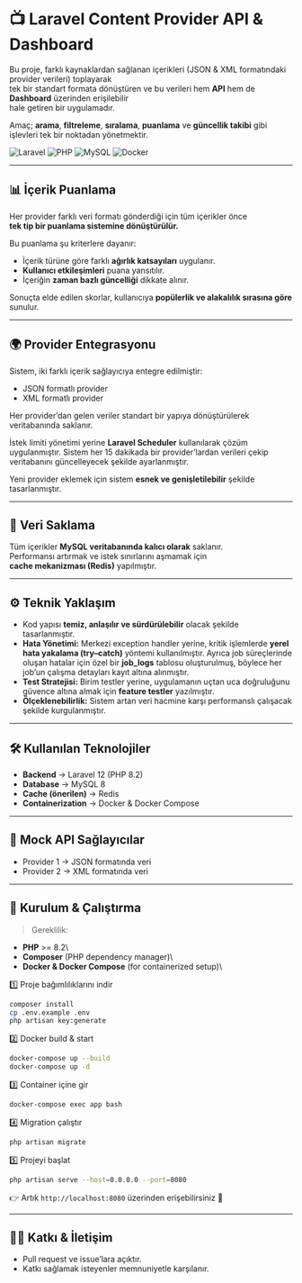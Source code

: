 # 📺 Laravel Content Provider API & Dashboard

Bu proje, farklı kaynaklardan sağlanan içerikleri (JSON & XML formatındaki provider verileri) toplayarak  
tek bir standart formata dönüştüren ve bu verileri hem **API** hem de **Dashboard** üzerinden erişilebilir  
hale getiren bir uygulamadır.  

Amaç; **arama**, **filtreleme**, **sıralama**, **puanlama** ve **güncellik takibi** gibi işlevleri tek bir noktadan yönetmektir.  

![Laravel](https://img.shields.io/badge/Laravel-12-red?style=for-the-badge&logo=laravel)
![PHP](https://img.shields.io/badge/PHP-8.2-blue?style=for-the-badge&logo=php)
![MySQL](https://img.shields.io/badge/MySQL-8.0-orange?style=for-the-badge&logo=mysql)
![Docker](https://img.shields.io/badge/Docker-Engine-blue?style=for-the-badge&logo=docker)

---

## 📊 İçerik Puanlama

Her provider farklı veri formatı gönderdiği için tüm içerikler önce  
**tek tip bir puanlama sistemine dönüştürülür.**  

Bu puanlama şu kriterlere dayanır:  
- İçerik türüne göre farklı **ağırlık katsayıları** uygulanır.  
- **Kullanıcı etkileşimleri** puana yansıtılır.  
- İçeriğin **zaman bazlı güncelliği** dikkate alınır.  

Sonuçta elde edilen skorlar, kullanıcıya **popülerlik ve alakalılık sırasına göre** sunulur.   

---

## 🌍 Provider Entegrasyonu

Sistem, iki farklı içerik sağlayıcıya entegre edilmiştir:  
- JSON formatlı provider  
- XML formatlı provider  

Her provider’dan gelen veriler standart bir yapıya dönüştürülerek veritabanında saklanır.

İstek limiti yönetimi yerine **Laravel Scheduler** kullanılarak çözüm uygulanmıştır. Sistem her 15 dakikada bir provider’lardan verileri çekip veritabanını güncelleyecek şekilde ayarlanmıştır.

Yeni provider eklemek için sistem **esnek ve genişletilebilir** şekilde tasarlanmıştır.

---

## 💾 Veri Saklama

Tüm içerikler **MySQL veritabanında kalıcı olarak** saklanır.  
Performansı artırmak ve istek sınırlarını aşmamak için  
**cache mekanizması (Redis)** yapılmıştır.  

---

## ⚙️ Teknik Yaklaşım

- Kod yapısı **temiz, anlaşılır ve sürdürülebilir** olacak şekilde tasarlanmıştır.
- **Hata Yönetimi:** Merkezi exception handler yerine, kritik işlemlerde **yerel hata yakalama (try–catch)** yöntemi kullanılmıştır. Ayrıca job süreçlerinde oluşan hatalar için özel bir **job_logs** tablosu oluşturulmuş, böylece her job’un çalışma detayları kayıt altına alınmıştır.
- **Test Stratejisi:** Birim testler yerine, uygulamanın uçtan uca doğruluğunu güvence altına almak için **feature testler** yazılmıştır.
- **Ölçeklenebilirlik:** Sistem artan veri hacmine karşı performanslı çalışacak şekilde kurgulanmıştır.

---

## 🛠 Kullanılan Teknolojiler

- **Backend** → Laravel 12 (PHP 8.2)  
- **Database** → MySQL 8  
- **Cache (önerilen)** → Redis  
- **Containerization** → Docker & Docker Compose  

---

## 🧪 Mock API Sağlayıcılar

- Provider 1 → JSON formatında veri  
- Provider 2 → XML formatında veri  

---

## 🐳 Kurulum & Çalıştırma

> Gereklilik:
-   **PHP** \>= 8.2\
-   **Composer** (PHP dependency manager)\
-   **Docker & Docker Compose** (for containerized setup)\

1️⃣ Proje bağımlılıklarını indir  
```bash
composer install
cp .env.example .env
php artisan key:generate
```

2️⃣ Docker build & start  
```bash
docker-compose up --build
docker-compose up -d
```

3️⃣ Container içine gir  
```bash
docker-compose exec app bash
```

4️⃣ Migration çalıştır  
```bash
php artisan migrate
```

5️⃣ Projeyi başlat  
```bash
php artisan serve --host=0.0.0.0 --port=8080
```

👉 Artık `http://localhost:8080` üzerinden erişebilirsiniz 🎉  

---

## 👩‍💻 Katkı & İletişim

- Pull request ve issue’lara açıktır.  
- Katkı sağlamak isteyenler memnuniyetle karşılanır.  
